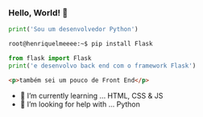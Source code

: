 ### Hello, World! 👋
```python
print('Sou um desenvolvedor Python')
```
```bash
root@henriquelmeeee:~$ pip install Flask
```
```python
from flask import Flask
print('e desenvolvo back end com o framework Flask')
```
```html
<p>também sei um pouco de Front End</p>
```
- 🌱 I’m currently learning ... HTML, CSS & JS
- 🤔 I’m looking for help with ... Python
<!--
**henriquelmeeee/henriquelmeeee** is a ✨ _special_ ✨ repository because its `README.md` (this file) appears on your GitHub profile.

Here are some ideas to get you started:

- 🔭 I’m currently working on ...
- 🌱 I’m currently learning ...
- 👯 I’m looking to collaborate on ...
- 🤔 I’m looking for help with ...
- 💬 Ask me about ...
- 📫 How to reach me: ...
- 😄 Pronouns: ...
- ⚡ Fun fact: ...
-->
